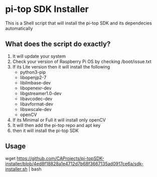 # pi-top SDK Installer
This is a Shell script that will install the pi-top SDK and its dependecies automatically

## What does the script do exactly?
1. It will update your system
2. Check your version of Raspberry Pi OS by checking /boot/issue.txt
3. If its Lite version then it will install the following
   * python3-pip
   * libopenjp2-7 
   * libilmbase-dev 
   * libopenexr-dev 
   * libgstreamer1.0-dev 
   * libavcodec-dev 
   * libavformat-dev 
   * libswscale-dev 
   * openCV
4. If its Minimal or Full it will install only openCV
5. It will then add the pi-top repo and apt key
6. then it will install the pi-top SDK

## Usage
wget https://github.com/CAProjects/pi-topSDK-installer/blob/4ed8f18828a1e4712d7b68f3667135ad0917ce6a/sdk-installer.sh | bash

